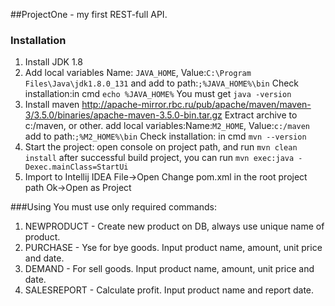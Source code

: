 ##ProjectOne - my first REST-full API.

### Installation
1. Install JDK 1.8
2. Add local variables
Name: ```JAVA_HOME```, Value:```C:\Program Files\Java\jdk1.8.0_131```
and add to path:```;%JAVA_HOME%\bin```
Check installation:in cmd ```echo %JAVA_HOME%```
You must get ```java -version```
3. Install maven http://apache-mirror.rbc.ru/pub/apache/maven/maven-3/3.5.0/binaries/apache-maven-3.5.0-bin.tar.gz
Extract archive to c:/maven, or other.
add local variables:Name:```M2_HOME```, Value:```c:/maven```
add to path:```;%M2_HOME%\bin```
Check installation: in cmd ```mvn --version```
3. Start the project:
    open console on project path, and run ```mvn clean install```
    after successful build project, you can run ```mvn exec:java -Dexec.mainClass=StartUi```
4. Import to Intellij IDEA
File->Open
Change pom.xml in the root project path
Ok->Open as Project

###Using
You must use only required commands:
1) NEWPRODUCT <name> - Create new product on DB, always use unique name of product.
2) PURCHASE <name> <amount> <price> <date> - Yse for bye goods. Input product name, amount, unit price and date.
3) DEMAND <name> <amount> <price> <date> - For sell goods. Input product name, amount, unit price and date.
4) SALESREPORT <name> <date> - Calculate profit. Input product name and report date. 








